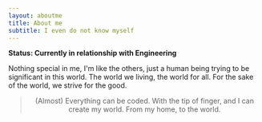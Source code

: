 ```yaml
---
layout: aboutme
title: About me
subtitle: I even do not know myself
---
```


**Status: Currently in relationship with Engineering**

Nothing special in me, I'm like the others, just a human being trying to be significant in this world. The world we living, the world for all. For the sake of the world, we strive for the good.

> <p style="text-align: center;"> (Almost) Everything can be coded. With the tip of finger, and I can create my world. From my home, to the world. </p>
